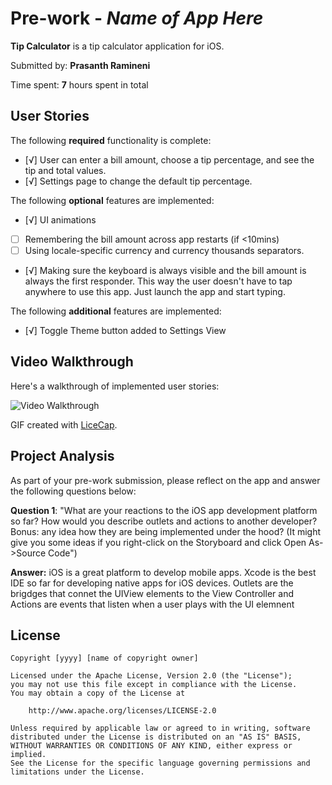 # Pre-work - *Name of App Here*

**Tip Calculator** is a tip calculator application for iOS.

Submitted by: **Prasanth Ramineni**

Time spent: **7** hours spent in total

## User Stories

The following **required** functionality is complete:

* [√] User can enter a bill amount, choose a tip percentage, and see the tip and total values.
* [√] Settings page to change the default tip percentage.

The following **optional** features are implemented:
* [√] UI animations
* [ ] Remembering the bill amount across app restarts (if <10mins)
* [ ] Using locale-specific currency and currency thousands separators.
* [√] Making sure the keyboard is always visible and the bill amount is always the first responder. This way the user doesn't have to tap anywhere to use this app. Just launch the app and start typing.

The following **additional** features are implemented:
- [√] Toggle Theme button added to Settings View

## Video Walkthrough 

Here's a walkthrough of implemented user stories:

<img src='http://i.imgur.com/P4dkX3c.gif' title='Video Walkthrough' width='' alt='Video Walkthrough' />

GIF created with [LiceCap](http://www.cockos.com/licecap/).

## Project Analysis

As part of your pre-work submission, please reflect on the app and answer the following questions below:

**Question 1**: "What are your reactions to the iOS app development platform so far? How would you describe outlets and actions to another developer? Bonus: any idea how they are being implemented under the hood? (It might give you some ideas if you right-click on the Storyboard and click Open As->Source Code")

**Answer:** iOS is a great platform to develop mobile apps. Xcode is the best IDE so far for developing native apps for iOS devices. Outlets are the brigdges that connet the UIView elements to the View Controller and Actions are events that listen when a user plays with the UI elemnent


## License

    Copyright [yyyy] [name of copyright owner]

    Licensed under the Apache License, Version 2.0 (the "License");
    you may not use this file except in compliance with the License.
    You may obtain a copy of the License at

        http://www.apache.org/licenses/LICENSE-2.0

    Unless required by applicable law or agreed to in writing, software
    distributed under the License is distributed on an "AS IS" BASIS,
    WITHOUT WARRANTIES OR CONDITIONS OF ANY KIND, either express or implied.
    See the License for the specific language governing permissions and
    limitations under the License.
